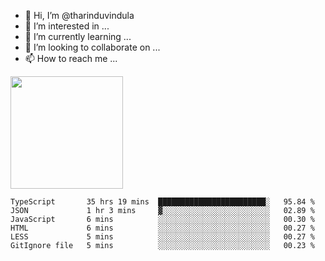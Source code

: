- 👋 Hi, I’m @tharinduvindula
- 👀 I’m interested in ...
- 🌱 I’m currently learning ...
- 💞️ I’m looking to collaborate on ...
- 📫 How to reach me ...

<!---
tharinduvindula/tharinduvindula is a ✨ special ✨ repository because its `README.md` (this file) appears on your GitHub profile.
You can click the Preview link to take a look at your changes.
--->

<img height="180em" src="https://github-readme-stats.vercel.app/api?username=tharinduvindula&show_icons=true&hide_border=false&&count_private=true&include_all_commits=true" />


<!--START_SECTION:waka-->

```text
TypeScript       35 hrs 19 mins  ████████████████████████░   95.84 %
JSON             1 hr 3 mins     ▓░░░░░░░░░░░░░░░░░░░░░░░░   02.89 %
JavaScript       6 mins          ░░░░░░░░░░░░░░░░░░░░░░░░░   00.30 %
HTML             6 mins          ░░░░░░░░░░░░░░░░░░░░░░░░░   00.27 %
LESS             5 mins          ░░░░░░░░░░░░░░░░░░░░░░░░░   00.27 %
GitIgnore file   5 mins          ░░░░░░░░░░░░░░░░░░░░░░░░░   00.23 %
```

<!--END_SECTION:waka-->
